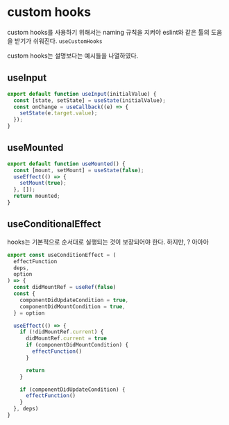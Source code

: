 # custom hooks

custom hooks를 사용하기 위해서는 naming 규칙을 지켜야 eslint와 같은 툴의 도움을 받기가 쉬워진다. `useCustomHooks`

custom hooks는 설명보다는 예시들을 나열하였다.

## useInput

```js
export default function useInput(initialValue) {
  const [state, setState] = useState(initialValue);
  const onChange = useCallback((e) => {
    setState(e.target.value);
  });
}
```

## useMounted

```js
export default function useMounted() {
  const [mount, setMount] = useState(false);
  useEffect(() => {
    setMount(true);
  }, []);
  return mounted;
}
```

## useConditionalEffect

hooks는 기본적으로 순서대로 실행되는 것이 보장되어야 한다.
하지만, ? 아아아

```js
export const useConditionEffect = (
  effectFunction
  deps,
  option
) => {
  const didMountRef = useRef(false)
  const {
    componentDidUpdateCondition = true,
    componentDidMountCondition = true,
  } = option

  useEffect(() => {
    if (!didMountRef.current) {
      didMountRef.current = true
      if (componentDidMountCondition) {
        effectFunction()
      }

      return
    }

    if (componentDidUpdateCondition) {
      effectFunction()
    }
  }, deps)
}
```
